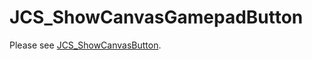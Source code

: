 # JCS_ShowCanvasGamepadButton

Please see [JCS_ShowCanvasButton](https://jcs090218.github.io/JCSUnity/ScriptReference/index.html?page=UI_sl_Button_sl_Canvas_sl_JCS_ShowCanvasButton).
